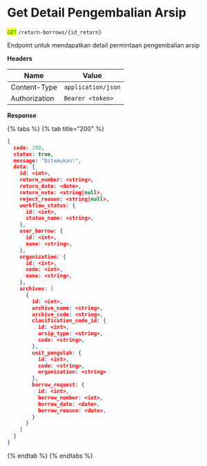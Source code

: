 # Get Detail Pengembalian Arsip

<mark style="color:green;">`GET`</mark> `/return-borrows/{id_return}`

Endpoint untuk mendapatkan detail permintaan pengembalian arsip

**Headers**

| Name          | Value              |
| ------------- | ------------------ |
| Content-Type  | `application/json` |
| Authorization | `Bearer <token>`   |

**Response**

{% tabs %}
{% tab title="200" %}
```json
{
  code: 200,
  status: true,
  message: "Ditemukan!",
  data: {
    id: <int>,
    return_number: <string>,
    return_date: <date>,
    return_note: <string|null>,
    reject_reason: <string|null>,
    workflow_status: {
      id: <int>,
      status_name: <string>,
    },
    user_borrow: {
      id: <int>,
      name: <string>,
    },
    organization: {
      id: <int>,
      code: <int>,
      name: <string>,
    },
    archives: [
      {
        id: <int>,
        archive_name: <string>,
        archive_code: <string>,
        clasification_code_id: {
          id: <int>,
          arsip_type: <string>,
          code: <string>,
        },
        unit_pengolah: {
          id: <int>,
          code: <string>,
          organization: <string>
        },
        borrow_request: {
          id: <int>,
          borrow_number: <int>,
          borrow_date: <date>,
          borrow_reason: <date>,
        }
      }
    ]
  }
}
```
{% endtab %}
{% endtabs %}
